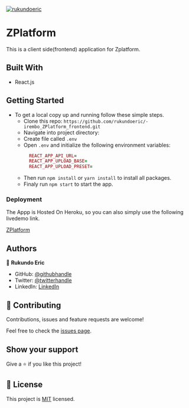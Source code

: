 [![rukundoeric](https://circleci.com/gh/rukundoeric/irembo_ZPlatform_backend.svg?style=svg)](https://app.circleci.com/pipelines/github/rukundoeric/irembo_ZPlatform_backend?branch=develop&filter=all)

# ZPlatform
This is a client side(frontend) application for Zplatform. 

## Built With
- React.js

## Getting Started
- To get a local copy up and running follow these simple steps.
  - Clone this repo: `https://github.com/rukundoeric/-irembo_ZPlatform_frontend.git`
  - Navigate into project directory:
  - Create file called `.env`
  - Open `.env` and initialize the following environment variables:
    ```ruby
      REACT_APP_API_URL=
      REACT_APP_UPLOAD_BASE=
      REACT_APP_UPLOAD_PRESET=
    ```
  - Then run `npm install` or `yarn install` to install all packages.
  - Finaly run `npm start` to start the app.
### Deployment
The Appp is Hosted On Heroku, so you can also simply use the following livedemo link.

[ZPlatform](https://zplatform-frontend.herokuapp.com/)
## Authors

👤 **Rukundo Eric**

- GitHub: [@githubhandle](https://github.com/rukundoeric)
- Twitter: [@twitterhandle](https://twitter.com/rukundoeric005)
- LinkedIn: [LinkedIn](https://www.linkedin.com/in/rukundo-eric-000bba181/)

## 🤝 Contributing

Contributions, issues and feature requests are welcome!

Feel free to check the [issues page](issues/).

## Show your support

Give a ⭐️ if you like this project!

## 📝 License

This project is [MIT](./LICENSE) licensed.

